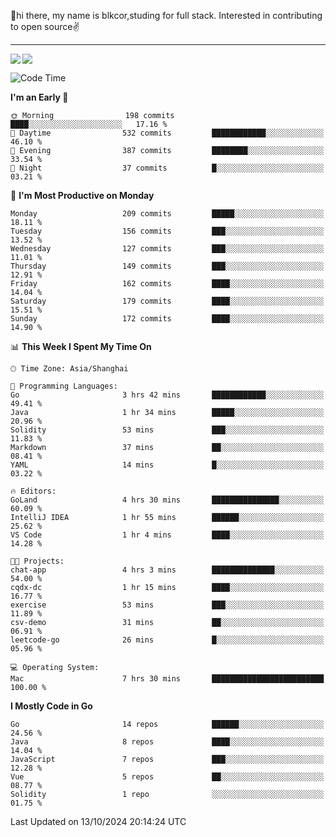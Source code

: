 👋hi there, my name is blkcor,studing for full stack.
Interested in contributing to open source✌️

<hr/>

![](https://github-readme-stats.vercel.app/api?username=blkcor)
<a href="https://github.com/blkcor/github-readme-stats">
    <img align="left" src="https://github-readme-stats.vercel.app/api/top-langs/?username=blkcor&hide=jupyter%20notebook,shaderlab,tex,c%23&langs_count=9" />
</a>


<!--START_SECTION:waka-->
![Code Time](http://img.shields.io/badge/Code%20Time-1%2C361%20hrs%2010%20mins-blue)

**I'm an Early 🐤** 

```text
🌞 Morning                198 commits         ████░░░░░░░░░░░░░░░░░░░░░   17.16 % 
🌆 Daytime                532 commits         ████████████░░░░░░░░░░░░░   46.10 % 
🌃 Evening                387 commits         ████████░░░░░░░░░░░░░░░░░   33.54 % 
🌙 Night                  37 commits          █░░░░░░░░░░░░░░░░░░░░░░░░   03.21 % 
```
📅 **I'm Most Productive on Monday** 

```text
Monday                   209 commits         █████░░░░░░░░░░░░░░░░░░░░   18.11 % 
Tuesday                  156 commits         ███░░░░░░░░░░░░░░░░░░░░░░   13.52 % 
Wednesday                127 commits         ███░░░░░░░░░░░░░░░░░░░░░░   11.01 % 
Thursday                 149 commits         ███░░░░░░░░░░░░░░░░░░░░░░   12.91 % 
Friday                   162 commits         ████░░░░░░░░░░░░░░░░░░░░░   14.04 % 
Saturday                 179 commits         ████░░░░░░░░░░░░░░░░░░░░░   15.51 % 
Sunday                   172 commits         ████░░░░░░░░░░░░░░░░░░░░░   14.90 % 
```


📊 **This Week I Spent My Time On** 

```text
🕑︎ Time Zone: Asia/Shanghai

💬 Programming Languages: 
Go                       3 hrs 42 mins       ████████████░░░░░░░░░░░░░   49.41 % 
Java                     1 hr 34 mins        █████░░░░░░░░░░░░░░░░░░░░   20.96 % 
Solidity                 53 mins             ███░░░░░░░░░░░░░░░░░░░░░░   11.83 % 
Markdown                 37 mins             ██░░░░░░░░░░░░░░░░░░░░░░░   08.41 % 
YAML                     14 mins             █░░░░░░░░░░░░░░░░░░░░░░░░   03.22 % 

🔥 Editors: 
GoLand                   4 hrs 30 mins       ███████████████░░░░░░░░░░   60.09 % 
IntelliJ IDEA            1 hr 55 mins        ██████░░░░░░░░░░░░░░░░░░░   25.62 % 
VS Code                  1 hr 4 mins         ████░░░░░░░░░░░░░░░░░░░░░   14.28 % 

🐱‍💻 Projects: 
chat-app                 4 hrs 3 mins        ██████████████░░░░░░░░░░░   54.00 % 
cqdx-dc                  1 hr 15 mins        ████░░░░░░░░░░░░░░░░░░░░░   16.77 % 
exercise                 53 mins             ███░░░░░░░░░░░░░░░░░░░░░░   11.89 % 
csv-demo                 31 mins             ██░░░░░░░░░░░░░░░░░░░░░░░   06.91 % 
leetcode-go              26 mins             █░░░░░░░░░░░░░░░░░░░░░░░░   05.96 % 

💻 Operating System: 
Mac                      7 hrs 30 mins       █████████████████████████   100.00 % 
```

**I Mostly Code in Go** 

```text
Go                       14 repos            ██████░░░░░░░░░░░░░░░░░░░   24.56 % 
Java                     8 repos             ████░░░░░░░░░░░░░░░░░░░░░   14.04 % 
JavaScript               7 repos             ███░░░░░░░░░░░░░░░░░░░░░░   12.28 % 
Vue                      5 repos             ██░░░░░░░░░░░░░░░░░░░░░░░   08.77 % 
Solidity                 1 repo              ░░░░░░░░░░░░░░░░░░░░░░░░░   01.75 % 
```




 Last Updated on 13/10/2024 20:14:24 UTC
<!--END_SECTION:waka-->


